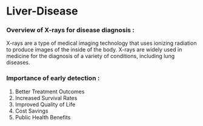 # Liver-Disease
<h3>Overview of X-rays for disease diagnosis :</h3>
X-rays are a type of medical imaging technology that uses ionizing radiation to
produce images of the inside of the body. X-rays are widely used in medicine
for the diagnosis of a variety of conditions, including lung diseases.
<h3>Importance of early detection :</h3>
<ol>
<li>Better Treatment Outcomes</li>
<li>Increased Survival Rates</li>
<li>Improved Quality of Life</li>
<li>Cost Savings</li>
<li>Public Health Benefits</li>
</ol>




